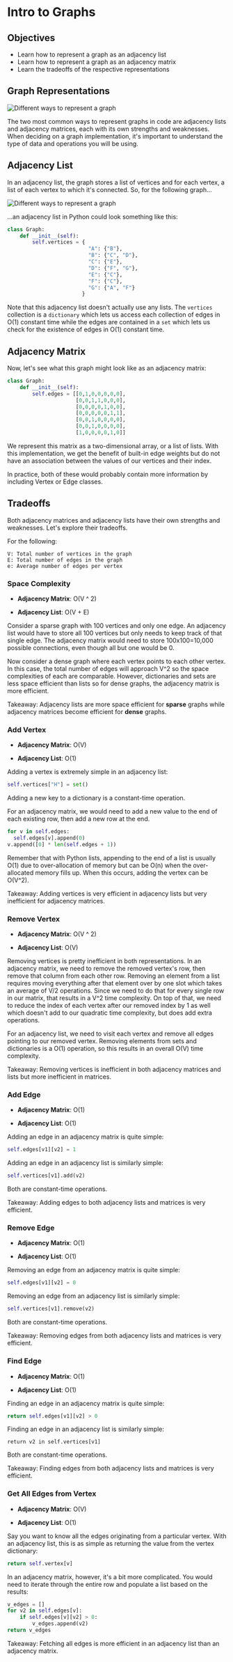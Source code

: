 # Intro to Graphs

## Objectives

* Learn how to represent a graph as an adjacency list
* Learn how to represent a graph as an adjacency matrix
* Learn the tradeoffs of the respective representations

## Graph Representations


![Different ways to represent a graph](img/representations.PNG)


The two most common ways to represent graphs in code are adjacency lists and adjacency matrices, each with its own strengths and weaknesses. When deciding on a graph implementation, it's important to understand the type of data and operations you will be using.

## Adjacency List

In an adjacency list, the graph stores a list of vertices and for each vertex, a list of each vertex to which it's connected. So, for the following graph...

![Different ways to represent a graph](img/sample-graph.PNG)

...an adjacency list in Python could look something like this:

```python
class Graph:
	def __init__(self):
		self.vertices = {
						  "A": {"B"},
						  "B": {"C", "D"},
						  "C": {"E"},
						  "D": {"F", "G"},
						  "E": {"C"},
						  "F": {"C"},
						  "G": {"A", "F"}
						}
```

Note that this adjacency list doesn't actually use any lists. The `vertices` collection is a `dictionary` which lets us access each collection of edges in O(1) constant time while the edges are contained in a `set` which lets us check for the existence of edges in O(1) constant time.

## Adjacency Matrix

Now, let's see what this graph might look like as an adjacency matrix:

```python
class Graph:
	def __init__(self):
		self.edges = [[0,1,0,0,0,0,0],
					  [0,0,1,1,0,0,0],
					  [0,0,0,0,1,0,0],
					  [0,0,0,0,0,1,1],
					  [0,0,1,0,0,0,0],
					  [0,0,1,0,0,0,0],
					  [1,0,0,0,0,1,0]]
```

We represent this matrix as a two-dimensional array, or a list of lists. With this implementation, we get the benefit of built-in edge weights but do not have an association between the values of our vertices and their index.

In practice, both of these would probably contain more information by including Vertex or Edge classes.


## Tradeoffs

Both adjacency matrices and adjacency lists have their own strengths and weaknesses. Let's explore their tradeoffs.

For the following:

```
V: Total number of vertices in the graph
E: Total number of edges in the graph
e: Average number of edges per vertex
```

### Space Complexity

* **Adjacency Matrix**: O(V ^ 2)

* **Adjacency List**: O(V + E)

Consider a sparse graph with 100 vertices and only one edge. An adjacency list would have to store all 100 vertices but only needs to keep track of that single edge. The adjacency matrix would need to store 100x100=10,000 possible connections, even though all but one would be 0.

Now consider a dense graph where each vertex points to each other vertex. In this case, the total number of edges will approach V^2 so the space complexities of each are comparable. However, dictionaries and sets are less space efficient than lists so for dense graphs, the adjacency matrix is more efficient.

Takeaway: Adjacency lists are more space efficient for __sparse__ graphs while adjacency matrices become efficient for __dense__ graphs.


### Add Vertex

* **Adjacency Matrix**: O(V)

* **Adjacency List**: O(1)

Adding a vertex is extremely simple in an adjacency list:

```Python
self.vertices["H"] = set()
```

Adding a new key to a dictionary is a constant-time operation.

For an adjacency matrix, we would need to add a new value to the end of each existing row, then add a new row at the end.

```Python
for v in self.edges:
  self.edges[v].append(0)
v.append([0] * len(self.edges + 1))
```

Remember that with Python lists, appending to the end of a list is usually O(1) due to over-allocation of memory but can be O(n) when the over-allocated memory fills up. When this occurs, adding the vertex can be O(V^2).

Takeaway: Adding vertices is very efficient in adjacency lists but very inefficient for adjacency matrices.


### Remove Vertex

* **Adjacency Matrix**: O(V ^ 2)

* **Adjacency List**: O(V)

Removing vertices is pretty inefficient in both representations. In an adjacency matrix, we need to remove the removed vertex's row, then remove that column from each other row. Removing an element from a list requires moving everything after that element over by one slot which takes an average of V/2 operations. Since we need to do that for every single row in our matrix, that results in a V^2 time complexity. On top of that, we need to reduce the index of each vertex after our removed index by 1 as well which doesn't add to our quadratic time complexity, but does add extra operations.

For an adjacency list, we need to visit each vertex and remove all edges pointing to our removed vertex. Removing elements from sets and dictionaries is a O(1) operation, so this results in an overall O(V) time complexity.

Takeaway: Removing vertices is inefficient in both adjacency matrices and lists but more inefficient in matrices.


### Add Edge

* **Adjacency Matrix**: O(1)

* **Adjacency List**: O(1)

Adding an edge in an adjacency matrix is quite simple:

```Python
self.edges[v1][v2] = 1
```

Adding an edge in an adjacency list is similarly simple:

```Python
self.vertices[v1].add(v2)
```

Both are constant-time operations.

Takeaway: Adding edges to both adjacency lists and matrices is very efficient.


### Remove Edge

* **Adjacency Matrix**: O(1)

* **Adjacency List**: O(1)

Removing an edge from an adjacency matrix is quite simple:

```Python
self.edges[v1][v2] = 0
```

Removing an edge from an adjacency list is similarly simple:

```Python
self.vertices[v1].remove(v2)
```

Both are constant-time operations.

Takeaway: Removing edges from both adjacency lists and matrices is very efficient.


### Find Edge

* **Adjacency Matrix**: O(1)

* **Adjacency List**: O(1)

Finding an edge in an adjacency matrix is quite simple:

```Python
return self.edges[v1][v2] > 0
```

Finding an edge in an adjacency list is similarly simple:

```
return v2 in self.vertices[v1]
```

Both are constant-time operations.

Takeaway: Finding edges from both adjacency lists and matrices is very efficient.


### Get All Edges from Vertex

* **Adjacency Matrix**: O(V)

* **Adjacency List**: O(1)

Say you want to know all the edges originating from a particular vertex. With an adjacency list, this is as simple as returning the value from the vertex dictionary:

```Python
return self.vertex[v]
```

In an adjacency matrix, however, it's a bit more complicated. You would need to iterate through the entire row and populate a list based on the results:

```Python
v_edges = []
for v2 in self.edges[v]:
	if self.edges[v][v2] > 0:
		v_edges.append(v2)
return v_edges
```

Takeaway: Fetching all edges is more efficient in an adjacency list than an adjacency matrix.










